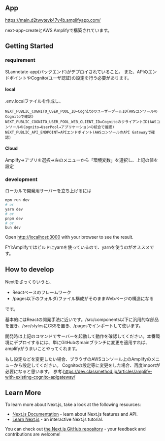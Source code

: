 ## App

https://main.d2twytevk47v4b.amplifyapp.com/

next-app-createとAWS Amplifyで構築されています。

## Getting Started
### requirement
SLannotate-app(バックエンド)がデプロイされていること。
また、APIのエンドポイントやCognito(ユーザ認証)の設定を行う必要があります。
#### local
.env.localファイルを作成し、
```
NEXT_PUBLIC_COGNITO_USER_POOL_ID=CognitoのユーザープールID(AWSコンソールのCognitoで確認)
NEXT_PUBLIC_COGNITO_USER_POOL_WEB_CLIENT_ID=CognitoのクライアントID(AWSコンソールのCognito→UserPool→アプリケーションの統合で確認)
NEXT_PUBLIC_API_ENDPOINT=APIエンドポイント(AWSコンソールのAPI Gatewayで確認)
```
#### Cloud
Amplify→アプリを選択→左のメニューから「環境変数」を選択し、上記の値を設定

### development
ローカルで開発用サーバーを立ち上げるには

```bash
npm run dev
# or
yarn dev
# or
pnpm dev
# or
bun dev
```

Open [http://localhost:3000](http://localhost:3000) with your browser to see the result.

FYI:Amplifyではビルドにyarnを使っているので、yarnを使うのがオススメです。

## How to develop

Nextをざっくりいうと、

- Reactベースのフレームワーク
- /pages以下のフォルダ/ファイル構成がそのままWebページの構造になる

です。

基本的にはReactの開発手法に近いです。/src/components以下に汎用的な部品を置き、/src/stylesにCSSを置き、/pagesでインポートして使います。

開発時は上記のコマンドでサーバーを起動して動作を確認してください。本番環境にデプロイするには、単にGitHubのmainブランチに変更を適用すれば、amplifyがうまいことやってくれます。

もし設定などを変更したい場合、ブラウザのAWSコンソール上のAmplifyのメニューから設定してください。
Cognitoの設定等に変更をした場合、再度importが必要になると思います。
参考:https://dev.classmethod.jp/articles/amplify-with-existing-cognito-apigateway/

## Learn More

To learn more about Next.js, take a look at the following resources:

- [Next.js Documentation](https://nextjs.org/docs) - learn about Next.js features and API.
- [Learn Next.js](https://nextjs.org/learn) - an interactive Next.js tutorial.

You can check out [the Next.js GitHub repository](https://github.com/vercel/next.js/) - your feedback and contributions are welcome!
